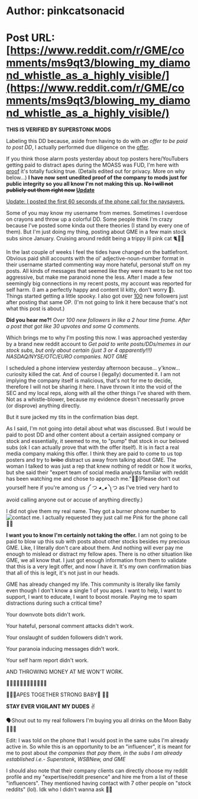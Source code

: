 # Author: pinkcatsonacid
# Post URL: [https://www.reddit.com/r/GME/comments/ms9qt3/blowing_my_diamond_whistle_as_a_highly_visible/](https://www.reddit.com/r/GME/comments/ms9qt3/blowing_my_diamond_whistle_as_a_highly_visible/)


**THIS IS VERIFIED BY SUPERSTONK MODS**

Labeling this DD because, aside from having to do with *an offer to be paid to post DD*, I actually performed due diligence on the [offer](https://imgur.com/a/tziYjXQ).

If you think those alarm posts yesterday about top posters here/YouTubers getting paid to distract apes during the MOASS was FUD, I'm here with [proof](https://i.imgur.com/ybOBrfA.jpg) it's totally fucking true. (Details edited out for privacy. More on why below...) **I have now sent unedited proof of the company to mods just for public integrity so you all know I'm not making this up. ~~No I will not publicly out them right now~~ [Update](https://www.reddit.com/r/Superstonk/comments/mtc4xu/buying_influence_the_pump_and_dump_scheme_preying/?utm_medium=android_app&utm_source=share)**

[Update: I posted the first 60 seconds of the phone call for the naysayers.  ](https://www.reddit.com/r/Superstonk/comments/msdr64/yall_wanted_proof_here_is_the_first_60_seconds_of/?utm_medium=android_app&utm_source=share)

Some of you may know my username from memes. Sometimes I overdose on crayons and throw up a colorful DD. Some people think I'm crazy because I've posted some kinda out there theories (I stand by every one of them). But I'm just doing my thing, posting about GME in a few main stock subs since January. Cruising around reddit being a trippy lil pink cat 🐈🍄💕 

In the last couple of weeks I feel the tides have changed on the battlefront. Obvious paid shill accounts with the ol' adjective-noun-number format in their username started commenting way more hateful, personal stuff on my posts. All kinds of messages that seemed like they were meant to be not too aggressive, but make me paranoid none the less. After I made a few seemingly big connections in my recent posts, my account was reported for self harm. (I am a perfectly happy and content lil kitty, don't worry 🙂). Things started getting a little spooky. I also got over [100](http://imgur.com/a/02FrYiS) new followers just after posting that same OP. (I'm not going to link it here because that's not what this post is about.) 

**Did you hear me?!** *Over 100 new followers in like a 2 hour time frame. After a post that got like 30 upvotes and some Q comments.* 

Which brings me to why I'm posting this now. I was approached yesterday by a brand new reddit account to *Get paid to write posts/DDs/memes in our stock subs, but only about certain (just 3 or 4 apparently!!!) NASDAQ/NYSE/OTC/EURO companies. NOT GME* 

I scheduled a phone interview yesterday afternoon because... y'know... curiosity killed the cat. And of course I (legally) documented it. I am not implying the company itself is malicious, that's not for me to decide, therefore I will not be sharing it here. I have thrown it into the void of the SEC and my local reps, along with all the other things I've shared with them. Not as a whistle-blower, because my evidence doesn't necessarily prove (or disprove) anything directly. 

But it sure jacked my tits in the confirmation bias dept. 

As I said, I'm not going into detail about what was discussed. But I would be paid to post DD and other content about a certain assigned company or stock and essentially, it seemed to me, to "pump" that stock in our beloved subs (ok I can actually prove that with the offer itself). It is in fact a real media company making this offer. I think they are paid to come to us top posters and try to ~~bribe~~ distract us away from talking about GME. The woman I talked to was just a rep that knew nothing of reddit or how it works, but she said their "expert team of social media analysts familiar with reddit has been watching me and chose to approach me."🤷‍♀️(Please don't out yourself here if you're among us ༼ つ ◕_◕ ༽つ as I've tried very hard to avoid calling anyone out or accuse of anything directly.)

I did not give them my real name. They got a burner phone number to ![contact me](http://imgur.com/a/itcxxer). I actually requested they just call me Pink for the phone call 🤭👑 

**I want you to know I'm certainly not taking the offer.** I am not going to be paid to blow up this sub with posts about other stocks besides my precious GME. Like, I literally don't care about them. And nothing will ever pay me enough to mislead or distract my fellow apes. There is no other situation like GME, we all know that. I just got enough information from them to validate that this is a very legit offer, and now I have it. It's my own confirmation bias that all of this is legit, it's not just in our heads.  

GME has already changed my life. This community is literally like family even though I don't know a single 1 of you apes. I want to help, I want to support, I want to educate, I want to boost morale. Paying me to spam distractions during such a critical time?

Your downvote bots didn't work. 

Your hateful, personal comment attacks didn't work. 

Your onslaught of sudden followers didn't work. 

Your paranoia inducing messages didn't work. 

Your self harm report didn't work. 

AND THROWING MONEY AT ME WON'T WORK. 

🚀🚀🚀🚀🚀🚀🚀🚀🚀🚀🚀🚀 

🦍🤝💪APES TOGETHER STRONG BABY🦍 🤝💪

**STAY EVER VIGILANT MY DUDES** ✌

🗣Shout out to my real followers I'm buying you all drinks on the Moon Baby 💎💅💕

Edit: I was told on the phone that I would post in the same subs I'm already active in. So while this is an opportunity to be an "influencer", it is meant for me to post about *the companies that pay them, in the subs I am already established i.e.- Superstonk, WSBNew, and GME*

I should also note that their company clients can directly choose my reddit profile and my "expertise/reddit presence" and hire me from a list of these "influencers". They mentioned having contact with 7 other people on "stock reddits" (lol). Idk who I didn't wanna ask 🤷‍♀️